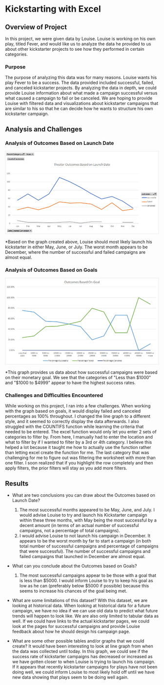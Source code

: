 # Kickstarting with Excel

## Overview of Project
In this project, we were given data by Louise. Louise is working on his own play, titled Fever, and would like us to analyze the data he provided to us about other kickstarter projects to see how they performed in certain categories.

### Purpose
The purpose of analyzing this data was for many reasons. Louise wants his play Fever to be a success. The data provided included successful, failed, and canceled kickstarter projects. By analyzing the data in depth, we could provide Louise information about what made a campaign successful versus what caused a campaign to fail or be canceled. We are hoping to provide Louise with filtered data and visualizations about kickstarter campaigns that are similar to his so that he can decide how he wants to structure his own kickstarter campaign.

## Analysis and Challenges

### Analysis of Outcomes Based on Launch Date
![Outcome Based on Launch Date](./Theater_Outcomes_vs_Launch.png)

*Based on the graph created above, Louise should most likely launch his kickstarter in either May, June, or July. The worst month appears to be December, where the number of successful and failed campaigns are almost equal.

### Analysis of Outcomes Based on Goals
![Outcome Based on Goal](./Outcomes_vs_Goals.png)

*This graph provides us data about how successful campaigns were based on their monetary goal. We see that the categories of "Less than $1000" and "$1000 to $4999" appear to have the highest success rates.

### Challenges and Difficulties Encountered
While working on this project, I ran into a few challenges. When working with the graph based on goals, it would display failed and canceled percentages as 100% throughout. I changed the line graph to a different style, and it seemed to correctly display the data afterwards. I also struggled with the COUNTIFS function while learning the criteria that needed to be entered. The excel function would only let you enter 2 sets of categories to filter by. From here, I manually had to enter the location and what to filter by if I wanted to filter by a 3rd or 4th category. I believe this helped a lot because it taught me how to actually use the function rather than letting excel create the function for me. The last category that was challenging for me to figure out was filtering the worksheet with more than one filter. I soon realized that if you highlight the row completely and then apply filters, the prior filters will stay as you add more filters.

## Results

- What are two conclusions you can draw about the Outcomes based on Launch Date?
  1. The most successful months appeared to be May, June, and July. I would advise Louise to try and launch his Kickstarter campaign within these three months, with        May being the most successful by a decent amount (in terms of an actual number of successful campaigns, not a percentage of total campaigns).
  2. I would advise Louise to not launch his campaign in December. It appears to be the worst month by far to start a campaign (in both total number of successful          campaigns and percentage of campaigns that were successful). The number of successful campaigns and failed campaigns that launched in December are almost equal.

- What can you conclude about the Outcomes based on Goals?
  1. The most successful campaigns appear to be those with a goal that is less than $5000. I would inform Louise to try to keep his goal as low as he can (preferably below $5000 if possible) because this seems to increase his chances of the goal being met.

- What are some limitations of this dataset?
  With this dataset, we are looking at historical data. When looking at historical data for a future campaign, we have no idea if we can use old data to predict what     future trends will happen to look like. We are also only limited to tabular data as well. If we could have links to the actual kickstarter pages, we could look at     the pages for successful campaigns and provide Louise feedback about how he should design his campaign page.

- What are some other possible tables and/or graphs that we could create?
  It would have been interesting to look at line graph from when the data was collected until today. In this graph, we could see if the success rate of kickstarter       campaigns has decreased or increased as we have gotten closer to when Louise is trying to launch his campaign. If it appears that recently kickstarter campaigns for   plays have not been doing well, we could inform Louise to most likely hold off until we have new data showing that plays seem to be doing well again.

